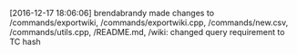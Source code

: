 [2016-12-17 18:06:06] brendabrandy made changes to /commands/exportwiki, /commands/exportwiki.cpp, /commands/new.csv, /commands/utils.cpp, /README.md, /wiki: changed query requirement to TC hash


